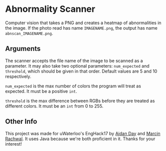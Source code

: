 # Abnormality Scanner
Computer vision that takes a PNG and creates a heatmap of abnormalities in the image. If the photo read has name `IMAGENAME.png`, the output has name `abnscan_IMAGENAME.png`.

## Arguments
The scanner accepts the file name of the image to be scanned as a parameter. It may also take two optional parameters: `num_expected` and `threshold`, which should be given in that order. Default values are 5 and 10 respectively.

`num_expected` is the max number of colors the program will treat as expected. It must be a positive `int`.

`threshold` is the max difference between RGBs before they are treated as different colors. It must be an `int` from 0 to 255.

## Other Info
This project was made for uWaterloo's EngHack17 by [Aidan Day](https://github.com/aidanday) and [Marcin Rachwal](https://github.com/MarcinZR). It uses Java because we're both proficient in it. Thanks for your interest!

